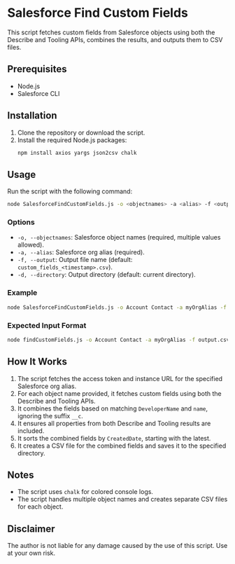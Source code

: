 # Salesforce Find Custom Fields

This script fetches custom fields from Salesforce objects using both the Describe and Tooling APIs, combines the results, and outputs them to CSV files.

## Prerequisites

- Node.js
- Salesforce CLI

## Installation

1. Clone the repository or download the script.
2. Install the required Node.js packages:
    ```sh
    npm install axios yargs json2csv chalk
    ```

## Usage

Run the script with the following command:

```sh
node SalesforceFindCustomFields.js -o <objectnames> -a <alias> -f <output> -d <directory>
```

### Options

- `-o, --objectnames`: Salesforce object names (required, multiple values allowed).
- `-a, --alias`: Salesforce org alias (required).
- `-f, --output`: Output file name (default: `custom_fields_<timestamp>.csv`).
- `-d, --directory`: Output directory (default: current directory).

### Example

```sh
node SalesforceFindCustomFields.js -o Account Contact -a myOrgAlias -f output.csv -d /path/to/output
```

### Expected Input Format

```sh
node findCustomFields.js -o Account Contact -a myOrgAlias -f output.csv -d /path/to/output
```

## How It Works

1. The script fetches the access token and instance URL for the specified Salesforce org alias.
2. For each object name provided, it fetches custom fields using both the Describe and Tooling APIs.
3. It combines the fields based on matching `DeveloperName` and `name`, ignoring the suffix `__c`.
4. It ensures all properties from both Describe and Tooling results are included.
5. It sorts the combined fields by `CreatedDate`, starting with the latest.
6. It creates a CSV file for the combined fields and saves it to the specified directory.

## Notes

- The script uses `chalk` for colored console logs.
- The script handles multiple object names and creates separate CSV files for each object.

## Disclaimer

The author is not liable for any damage caused by the use of this script. Use at your own risk.

